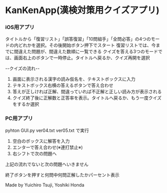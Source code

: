 # KanKenApp(漢検対策用クイズアプリ)

### iOS用アプリ
タイトルから「復習リスト」「誤答復習」「10問組手」「全問必答」の4つのモードの内どれかを選択。その後開始ボタン押下でスタート
復習リストでは、今までに間違えた問題が、間違えた数順に一覧できる
クイズを答える3つのモードでは、画面右上のボタンで一時停止。タイトルへ戻るか、クイズ再開を選択

--クイズの流れ--
1. 画面に表示される漢字の読み仮名を、テキストボックスに入力
2. テキストボックス右横の答えるボタンで答え合わせ
3. 答えが正しければ正解、間違っていれば不正解と正しい読み方が表示される
4. クイズ終了後に正解数と正答率を表示。タイトルへ戻るか、もう一度クイズをするか選択

### PC用アプリ
pyhton GUI.py ver04.txt ver05.txt で実行

1. 空白のボックスに解答を入力
2. エンターで答え合わせ(※連打禁止※)
3. 右シフトで次の問題へ

上記の流れでないと次の問題へいきません

終了ボタンを押すと何問中何問正解したかパーセント表示

Made by Yuichiro Tsuji, Yoshiki Honda
